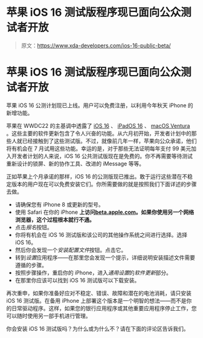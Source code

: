 # 苹果 iOS 16 测试版程序现已面向公众测试者开放

> 原文：<https://www.xda-developers.com/ios-16-public-beta/>

# 苹果 iOS 16 测试版程序现已面向公众测试者开放

苹果 iOS 16 公测计划现已上线。用户可以免费注册，以利用今年秋天 iPhone 的新增功能。

苹果在 WWDC22 的主基调中透露了 [iOS 16](http://xda-developers.com/ios-16) 、 [iPadOS 16](http://xda-developers.com/ipados-16) 、 [macOS Ventura](http://xda-developers.com/macos-ventura) 。这些主要的软件更新包含了令人兴奋的功能。从六月初开始，开发者计划中的那些人就已经接触到了这些测试版。不过，就像前几年一样，苹果向公众承诺，他们将有机会在 7 月试用这些功能。幸运的是，对于那些无法证明每年支付 99 美元加入开发者计划的人来说，iOS 16 公共测试版现在是免费的。你不再需要等待测试重新设计的锁屏、新的协作工具、改进的 iMessage 等等。

正如苹果上个月承诺的那样，iOS 16 的公测版现已推出。敢于运行这些潜在不稳定版本的用户现在可以免费安装它们。你所需要做的就是按照我们下面详述的步骤去做。

*   请确保您有 iPhone 8 或更新的型号。
*   使用 Safari 在你的 iPhone **上访问[beta.apple.com](http://beta.apple.com)。如果你使用另一个网络浏览器，这个过程根本就行不通。**
*   点击*报名*按钮。
*   你将有机会在 iOS 16 测试版和该公司的其他操作系统之间进行选择。选择 iOS 16。
*   然后你会发现一个*安装配置文件*按钮。点击它。
*   转到*设置*应用程序——在那里您会发现一个提示，详细说明安装描述文件需要遵循的步骤。
*   按照步骤操作，重启你的 iPhone，进入*通用设置*的*软件更新*部分。
*   在那里你应该可以找到 iOS 16 测试版可以下载安装。

再次重申，如果你准备好应对不稳定、错误、故障和潜在的电池消耗，请只安装 iOS 16 测试版。在备用 iPhone 上部署这个版本是一个明智的想法——而不是你的日常驱动程序。这样，如果您的银行应用程序或其他重要应用程序停止工作，您可以随时使用另一部手机进行管理。

你会安装 iOS 16 测试版吗？为什么或为什么不？请在下面的评论区告诉我们。